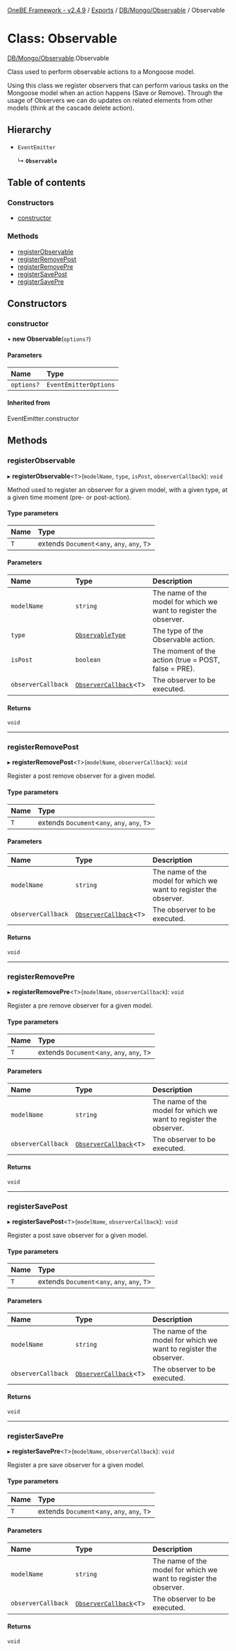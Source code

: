 [OneBE Framework - v2.4.9](../README.md) / [Exports](../modules.md) / [DB/Mongo/Observable](../modules/DB_Mongo_Observable.md) / Observable

# Class: Observable

[DB/Mongo/Observable](../modules/DB_Mongo_Observable.md).Observable

Class used to perform observable actions to a Mongoose model.

Using this class we register observers that can perform various tasks
on the Mongoose model when an action happens (Save or Remove).
Through the usage of Observers we can do updates on related elements
from other models (think at the cascade delete action).

## Hierarchy

- `EventEmitter`

  ↳ **`Observable`**

## Table of contents

### Constructors

- [constructor](DB_Mongo_Observable.Observable.md#constructor)

### Methods

- [registerObservable](DB_Mongo_Observable.Observable.md#registerobservable)
- [registerRemovePost](DB_Mongo_Observable.Observable.md#registerremovepost)
- [registerRemovePre](DB_Mongo_Observable.Observable.md#registerremovepre)
- [registerSavePost](DB_Mongo_Observable.Observable.md#registersavepost)
- [registerSavePre](DB_Mongo_Observable.Observable.md#registersavepre)

## Constructors

### constructor

• **new Observable**(`options?`)

#### Parameters

| Name | Type |
| :------ | :------ |
| `options?` | `EventEmitterOptions` |

#### Inherited from

EventEmitter.constructor

## Methods

### registerObservable

▸ **registerObservable**<`T`\>(`modelName`, `type`, `isPost`, `observerCallback`): `void`

Method used to register an observer for a given model, with a given type,
at a given time moment (pre- or post-action).

#### Type parameters

| Name | Type |
| :------ | :------ |
| `T` | extends `Document`<`any`, `any`, `any`, `T`\> |

#### Parameters

| Name | Type | Description |
| :------ | :------ | :------ |
| `modelName` | `string` | The name of the model for which we want to register the observer. |
| `type` | [`ObservableType`](../enums/DB_Mongo_Observable.ObservableType.md) | The type of the Observable action. |
| `isPost` | `boolean` | The moment of the action (true = POST, false = PRE). |
| `observerCallback` | [`ObserverCallback`](../modules/DB_Mongo_Observable.md#observercallback)<`T`\> | The observer to be executed. |

#### Returns

`void`

___

### registerRemovePost

▸ **registerRemovePost**<`T`\>(`modelName`, `observerCallback`): `void`

Register a post remove observer for a given model.

#### Type parameters

| Name | Type |
| :------ | :------ |
| `T` | extends `Document`<`any`, `any`, `any`, `T`\> |

#### Parameters

| Name | Type | Description |
| :------ | :------ | :------ |
| `modelName` | `string` | The name of the model for which we want to register the observer. |
| `observerCallback` | [`ObserverCallback`](../modules/DB_Mongo_Observable.md#observercallback)<`T`\> | The observer to be executed. |

#### Returns

`void`

___

### registerRemovePre

▸ **registerRemovePre**<`T`\>(`modelName`, `observerCallback`): `void`

Register a pre remove observer for a given model.

#### Type parameters

| Name | Type |
| :------ | :------ |
| `T` | extends `Document`<`any`, `any`, `any`, `T`\> |

#### Parameters

| Name | Type | Description |
| :------ | :------ | :------ |
| `modelName` | `string` | The name of the model for which we want to register the observer. |
| `observerCallback` | [`ObserverCallback`](../modules/DB_Mongo_Observable.md#observercallback)<`T`\> | The observer to be executed. |

#### Returns

`void`

___

### registerSavePost

▸ **registerSavePost**<`T`\>(`modelName`, `observerCallback`): `void`

Register a post save observer for a given model.

#### Type parameters

| Name | Type |
| :------ | :------ |
| `T` | extends `Document`<`any`, `any`, `any`, `T`\> |

#### Parameters

| Name | Type | Description |
| :------ | :------ | :------ |
| `modelName` | `string` | The name of the model for which we want to register the observer. |
| `observerCallback` | [`ObserverCallback`](../modules/DB_Mongo_Observable.md#observercallback)<`T`\> | The observer to be executed. |

#### Returns

`void`

___

### registerSavePre

▸ **registerSavePre**<`T`\>(`modelName`, `observerCallback`): `void`

Register a pre save observer for a given model.

#### Type parameters

| Name | Type |
| :------ | :------ |
| `T` | extends `Document`<`any`, `any`, `any`, `T`\> |

#### Parameters

| Name | Type | Description |
| :------ | :------ | :------ |
| `modelName` | `string` | The name of the model for which we want to register the observer. |
| `observerCallback` | [`ObserverCallback`](../modules/DB_Mongo_Observable.md#observercallback)<`T`\> | The observer to be executed. |

#### Returns

`void`

